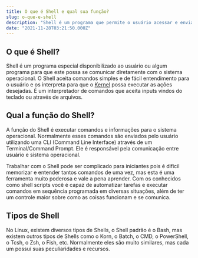 ```yaml
---
title: O que é Shell e qual sua função?
slug: o-que-e-shell
description: "Shell é um programa que permite o usuário acessar e enviar informações ao sistema operacional através de um terminal ou interface gráfica."
date: "2021-11-28T03:21:50.000Z"
---
```


## O que é Shell?

Shell é um programa especial disponibilizado ao usuário ou algum programa para que este possa se comunicar diretamente com o sistema operacional. O Shell aceita comandos simples e de fácil entendimento para o usuário e os interpreta para que o [Kernel](/o-que-e-kernel) possa executar as ações desejadas. É um interpretador de comandos que aceita inputs vindos do teclado ou através de arquivos.

## Qual a função do Shell?

A função do Shell é executar comandos e informações para o sistema operacional. Normalmente esses comandos são enviados pelo usuário utilizando uma CLI (Command Line Interface) através de um Terminal/Command Prompt. Ele é responsável pela comunicação entre usuário e sistema operacional.

Trabalhar com o Shell pode ser complicado para iniciantes pois é dificil memorizar e entender tantos comandos de uma vez, mas esta é uma ferramenta muito poderosa e vale a pena aprender. Com os conhecidos como shell scripts você é capaz de automatizar tarefas e executar comandos em sequência programada em diversas situações, além de ter um controle maior sobre como as coisas funcionam e se comunica.

## Tipos de Shell

No Linux, existem diversos tipos de Shells, o Shell padrão é o Bash, mas existem outros tipos de Shells como o Korn, o Batch, o CMD, o PowerShell, o Tcsh, o Zsh, o Fish, etc. Normalmente eles são muito similares, mas cada um possuí suas peculiaridades e recursos.
